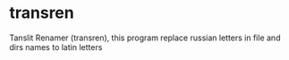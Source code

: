 # transren
 Tanslit Renamer (transren), this program replace russian letters in file and dirs names to latin letters
